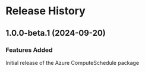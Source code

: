 # Release History
    
## 1.0.0-beta.1 (2024-09-20)

### Features Added

Initial release of the Azure ComputeSchedule package
